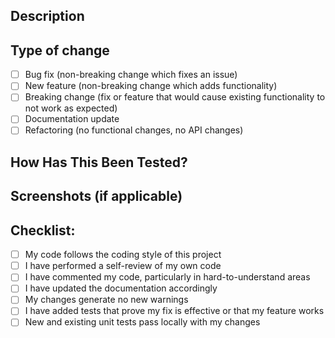 ## Description
<!-- Describe what changes this PR introduces and why it should be merged -->

## Type of change
- [ ] Bug fix (non-breaking change which fixes an issue)
- [ ] New feature (non-breaking change which adds functionality)
- [ ] Breaking change (fix or feature that would cause existing functionality to not work as expected)
- [ ] Documentation update
- [ ] Refactoring (no functional changes, no API changes)

## How Has This Been Tested?
<!-- Please describe the tests that you ran to verify your changes -->

## Screenshots (if applicable)
<!-- Add screenshots to help explain your changes if UI is affected -->

## Checklist:
- [ ] My code follows the coding style of this project
- [ ] I have performed a self-review of my own code
- [ ] I have commented my code, particularly in hard-to-understand areas
- [ ] I have updated the documentation accordingly
- [ ] My changes generate no new warnings
- [ ] I have added tests that prove my fix is effective or that my feature works
- [ ] New and existing unit tests pass locally with my changes
